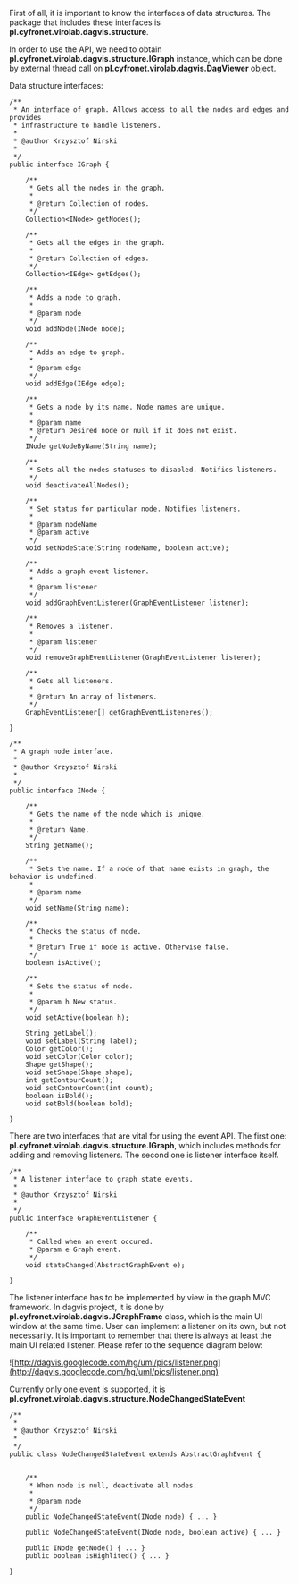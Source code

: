 First of all, it is important to know the interfaces of data structures. The package that includes these interfaces is **pl.cyfronet.virolab.dagvis.structure**.

In order to use the API, we need to obtain **pl.cyfronet.virolab.dagvis.structure.IGraph** instance, which can be done by external thread call on **pl.cyfronet.virolab.dagvis.DagViewer** object.

Data structure interfaces:

```
/**
 * An interface of graph. Allows access to all the nodes and edges and provides
 * infrastructure to handle listeners. 
 * 
 * @author Krzysztof Nirski
 *
 */
public interface IGraph {
	
	/**
	 * Gets all the nodes in the graph.
	 * 
	 * @return Collection of nodes.
	 */
	Collection<INode> getNodes();
	
	/**
	 * Gets all the edges in the graph.
	 * 
	 * @return Collection of edges.
	 */
	Collection<IEdge> getEdges();
	
	/**
	 * Adds a node to graph.
	 * 
	 * @param node
	 */
	void addNode(INode node);
	
	/**
	 * Adds an edge to graph.
	 * 
	 * @param edge
	 */
	void addEdge(IEdge edge);
	
	/**
	 * Gets a node by its name. Node names are unique.
	 * 
	 * @param name
	 * @return Desired node or null if it does not exist.
	 */
	INode getNodeByName(String name);
	
	/**
	 * Sets all the nodes statuses to disabled. Notifies listeners.
	 */
	void deactivateAllNodes();
	
	/**
	 * Set status for particular node. Notifies listeners.
	 * 
	 * @param nodeName 
	 * @param active
	 */
	void setNodeState(String nodeName, boolean active);
	
	/**
	 * Adds a graph event listener.
	 * 
	 * @param listener
	 */
	void addGraphEventListener(GraphEventListener listener);
	
	/**
	 * Removes a listener.
	 *
	 * @param listener
	 */
	void removeGraphEventListener(GraphEventListener listener);
	
	/**
	 * Gets all listeners.
	 * 
	 * @return An array of listeners.
	 */
	GraphEventListener[] getGraphEventListeneres();

}
```

```
/**
 * A graph node interface.
 * 
 * @author Krzysztof Nirski
 *
 */
public interface INode {
	
	/**
	 * Gets the name of the node which is unique.
	 * 
	 * @return Name.
	 */
	String getName();
	
	/**
	 * Sets the name. If a node of that name exists in graph, the behavior is undefined.
	 * 
	 * @param name
	 */
	void setName(String name);

	/**
	 * Checks the status of node.
	 * 
	 * @return True if node is active. Otherwise false.
	 */
	boolean isActive();
	
	/**
	 * Sets the status of node.
	 * 
	 * @param h New status.
	 */
	void setActive(boolean h);
	
	String getLabel();
	void setLabel(String label);
	Color getColor();
	void setColor(Color color);
	Shape getShape();
	void setShape(Shape shape);
	int getContourCount();
	void setContourCount(int count);
	boolean isBold();
	void setBold(boolean bold);

}
```

There are two interfaces that are vital for using the event API. The first one: **pl.cyfronet.virolab.dagvis.structure.IGraph**, which includes methods for adding and removing listeners. The second one is listener interface itself.

```
/**
 * A listener interface to graph state events.
 * 
 * @author Krzysztof Nirski
 *
 */
public interface GraphEventListener {

	/**
	 * Called when an event occured.
	 * @param e Graph event.
	 */
	void stateChanged(AbstractGraphEvent e);

}
```

The listener interface has to be implemented by view in the graph MVC framework. In dagvis project, it is done by **pl.cyfronet.virolab.dagvis.JGraphFrame** class, which is the main UI window at the same time. User can implement a listener on its own, but not necessarily. It is important to remember that there is always at least the main UI related listener.  Please refer to the sequence diagram below:

![http://dagvis.googlecode.com/hg/uml/pics/listener.png](http://dagvis.googlecode.com/hg/uml/pics/listener.png)

Currently only one event is supported, it is **pl.cyfronet.virolab.dagvis.structure.NodeChangedStateEvent**

```
/**
 * 
 * @author Krzysztof Nirski
 *
 */
public class NodeChangedStateEvent extends AbstractGraphEvent {
	
	
	/**
	 * When node is null, deactivate all nodes.
	 * 
	 * @param node
	 */
	public NodeChangedStateEvent(INode node) { ... }
	
	public NodeChangedStateEvent(INode node, boolean active) { ... }
	
	public INode getNode() { ... }
	public boolean isHighlited() { ... }
	
}
```